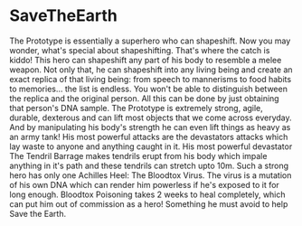 # SaveTheEarth
The Prototype is essentially a superhero who can shapeshift. Now you may wonder, what's special about shapeshifting. That's where the catch is kiddo! This hero can shapeshift any part of his body to resemble a melee weapon. Not only that, he can shapeshift into any living being  and create an exact replica of that living being: from speech to mannerisms to food habits to memories... the list is endless. You won't be able to distinguish between the replica and the original person. All this can be done by just obtaining that person's DNA sample. The Prototype is extremely strong, agile, durable, dexterous and can lift most objects that we come across everyday. And by manipulating his body's strength he can even lift things as heavy as an army tank! His most powerful attacks are the devastators attacks which lay waste to anyone and anything caught in it. His most powerful devastator The Tendril Barrage makes tendrils erupt from his body which impale anything in it's path and these tendrils can stretch upto 10m. Such a strong hero has only one Achilles Heel: The Bloodtox Virus. The virus is a mutation of his own DNA which can render him powerless if he's exposed to it for long enough. Bloodtox Poisoning takes 2 weeks to heal completely, which can put him out of commission as a hero! Something he must avoid to help Save the Earth.
